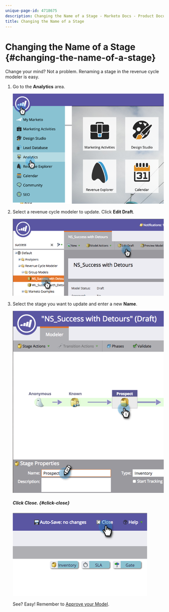 ```yaml
---
unique-page-id: 4718675
description: Changing the Name of a Stage - Marketo Docs - Product Documentation
title: Changing the Name of a Stage
---
```


# Changing the Name of a Stage {#changing-the-name-of-a-stage}

Change your mind? Not a problem. Renaming a stage in the revenue cycle modeler is easy.

1. Go to the **Analytics** area.

   ![](assets/image2015-4-27-23-3a18-3a34.png)

1. Select a revenue cycle modeler to update. Click **Edit Draft**.

   ![](assets/image2015-4-27-17-3a36-3a33.png)

1. Select the stage you want to update and enter a new **Name**.

   ![](assets/image2015-4-27-17-3a40-3a46.png)

   ##### Click Close. {#click-close}

   ![](assets/image2015-4-27-17-3a41-3a51.png)

   See? Easy! Remember to [Approve your Model](approve-unapprove-a-revenue-model.md).

